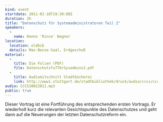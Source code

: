 ```yaml
---
kind: event
startdate: 2011-02-10T19:30:00Z
duration: 2h
title: "Datenschutz für Systemadministratoren Teil 2"
speakers:
  -
    name: Hanno 'Rince' Wagner
location:
  location: oldbib
  details: Max-Bense-Saal, Erdgeschoß
material:
  -
    title: Die Folien (PDF)
    file: Datenschutzfu776rSysadmins2.pdf
  -
    title: Audiomitschnitt Stadtbücherei
    link: http://www1.stuttgart.de/stadtbibliothek/druck/audio/cccs/cccs_audio.php#24
audio: CCCS10022011.mp3
public: true
---
```

Dieser Vortrag ist eine Fortführung des entsprechenden ersten Vortrags. Er wiederholt kurz
die relevanten Gesichtspunkte des Datenschutzes und geht dann auf die Neuerungen der letzten
Datenschutzreform ein.
